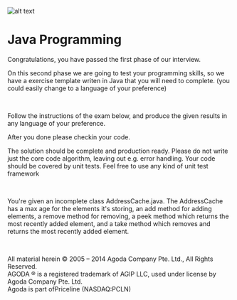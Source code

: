 ![alt text](http://cdn0.agoda.net/images/MVC/default/logo-agoda-mobile@2X.png "agoda")

Java Programming
===================
Congratulations, you have passed the first phase of our interview. 

On this second phase we are going to test your programming skills, so we have a exercise template writen in Java that you will need to complete. (you could easily change to a language of your preference)

<br/>

Follow the instructions of the exam below, and produce the given results in any language of your preference. 

After you done please checkin your code.

The solution should be complete and production ready. Please do not write just the core code algorithm, leaving out e.g. error handling.
Your code should be covered by unit tests.
Feel free to use any kind of unit test framework

<br/>

You're given an incomplete class AddressCache.java. The AddressCache has a max age for the elements it's storing, an add method for adding elements, a remove method for removing, a peek method which returns the most recently added element, and a take method which removes and returns the most recently added element.

<br />

All material herein © 2005 – 2014 Agoda Company Pte. Ltd., All Rights Reserved.<br />
AGODA ® is a registered trademark of AGIP LLC, used under license by Agoda Company Pte. Ltd.<br />
Agoda is part ofPriceline (NASDAQ:PCLN)<br />

